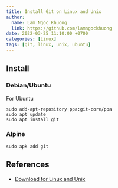 ```yaml
---
title: Install Git on Linux and Unix
author:
  name: Lam Ngoc Khuong
  link: https://github.com/lamngockhuong
date: 2022-03-25 11:10:00 +0700
categories: [Linux]
tags: [git, linux, unix, ubuntu]
---
```

## Install
### Debian/Ubuntu
For Ubuntu
```console
sudo add-apt-repository ppa:git-core/ppa
sudo apt update
sudo apt install git
```
### Alpine
```console
sudo apk add git
```
## References
+ [Download for Linux and Unix](https://git-scm.com/download/linux)
